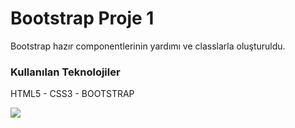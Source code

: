 <h1>Bootstrap Proje 1</h1>
<p>Bootstrap hazır componentlerinin yardımı ve classlarla oluşturuldu.</p>
<h3>Kullanılan Teknolojiler</h3>
<p>HTML5 - CSS3 - BOOTSTRAP</p>

<img src="/onizleme.gif">
